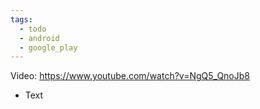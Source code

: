 ```yaml
---
tags:
  - todo
  - android
  - google_play
---
```

Video: https://www.youtube.com/watch?v=NgQ5_QnoJb8
- Text